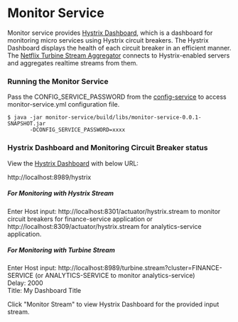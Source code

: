 Monitor Service
=============

Monitor service provides [Hystrix Dashboard](https://github.com/Netflix-Skunkworks/hystrix-dashboard), which is a dashboard for monitoring micro services using Hystrix circuit breakers. The Hystrix Dashboard displays the health of each circuit breaker in an efficient manner. The [Netflix Turbine Stream Aggregator](https://github.com/Netflix/Turbine) connects to Hystrix-enabled servers and aggregates realtime streams from them.

### Running the Monitor Service

Pass the CONFIG_SERVICE_PASSWORD from the [config-service](/../config-service/README.md) to access monitor-service.yml configuration file.

    $ java -jar monitor-service/build/libs/monitor-service-0.0.1-SNAPSHOT.jar
           -DCONFIG_SERVICE_PASSWORD=xxxx 

### Hystrix Dashboard and Monitoring Circuit Breaker status

View the [Hystrix Dashboard](https://cloud.spring.io/spring-cloud-netflix/multi/multi__hystrix_timeouts_and_ribbon_clients.html) with below URL:

http://localhost:8989/hystrix

##### For Monitoring with Hystrix Stream

Enter Host input: http://localhost:8301/actuator/hystrix.stream to monitor circuit breakers for finance-service application or  
                  http://localhost:8309/actuator/hystrix.stream for analytics-service application.

##### For Monitoring with Turbine Stream

Enter Host input: http://localhost:8989/turbine.stream?cluster=FINANCE-SERVICE  (or ANALYTICS-SERVICE to monitor analytics-service)  
Delay: 2000  
Title: My Dashboard Title  

Click "Monitor Stream" to view Hystrix Dashboard for the provided input stream.
